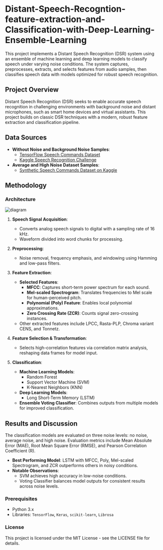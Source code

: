 # Distant-Speech-Recogntion-feature-extraction-and-Classification-with-Deep-Learning-Ensemble-Learning

This project implements a Distant Speech Recognition (DSR) system using an ensemble of machine learning and deep learning models to classify speech under varying noise conditions. The system captures, preprocesses, extracts, and selects features from audio samples, then classifies speech data with models optimized for robust speech recognition.

## Project Overview

Distant Speech Recognition (DSR) seeks to enable accurate speech recognition in challenging environments with background noise and distant microphones, such as smart home devices and virtual assistants. This project builds on classic DSR techniques with a modern, robust feature extraction and classification pipeline.

## Data Sources

- **Without Noise and Background Noise Samples**:  
  - [TensorFlow Speech Commands Dataset](https://www.tensorflow.org/datasets/catalog/speech_commands)
  - [Kaggle Speech Recognition Challenge](https://www.kaggle.com/c/tensorflow-speech-recognition-challenge)
- **Average and High Noise Dataset Samples**:  
  - [Synthetic Speech Commands Dataset on Kaggle](https://www.kaggle.com/jbuchner/synthetic-speech-commands-dataset)

## Methodology
### Architecture
![diagram](https://github.com/user-attachments/assets/d621bdd4-8528-4544-9810-24fe8b87a617)

1. **Speech Signal Acquisition**:
   - Converts analog speech signals to digital with a sampling rate of 16 kHz.
   - Waveform divided into word chunks for processing.

2. **Preprocessing**:
   - Noise removal, frequency emphasis, and windowing using Hamming and low-pass filters.

3. **Feature Extraction**:
   - **Selected Features**:
      - **MFCC**: Captures short-term power spectrum for each sound.
      - **Mel-scaled Spectrogram**: Translates frequencies to Mel scale for human-perceived pitch.
      - **Polynomial (Poly) Feature**: Enables local polynomial approximations.
      - **Zero Crossing Rate (ZCR)**: Counts signal zero-crossing instances.
   - Other extracted features include LPCC, Rasta-PLP, Chroma variant CENS, and Tonnetz.

4. **Feature Selection & Transformation**:
   - Selects high-correlation features via correlation matrix analysis, reshaping data frames for model input.

5. **Classification**:
   - **Machine Learning Models**:
      - Random Forest
      - Support Vector Machine (SVM)
      - K-Nearest Neighbors (KNN)
   - **Deep Learning Models**:
      - Long Short-Term Memory (LSTM)
   - **Ensemble Voting Classifier**: Combines outputs from multiple models for improved classification.
## Results and Discussion

The classification models are evaluated on three noise levels: no noise, average noise, and high noise. Evaluation metrics include Mean Absolute Error (MAE), Root Mean Square Error (RMSE), and Pearson Correlation Coefficient (R).

- **Best Performing Model**: LSTM with MFCC, Poly, Mel-scaled Spectrogram, and ZCR outperforms others in noisy conditions.
- **Notable Observations**:
   - SVM achieves high accuracy in low-noise conditions.
   - Voting Classifier balances model outputs for consistent results across noise levels.

### Prerequisites
- Python 3.x
- Libraries: `TensorFlow`, `Keras`, `scikit-learn`, `Librosa`

### License
This project is licensed under the MIT License - see the LICENSE file for details.
